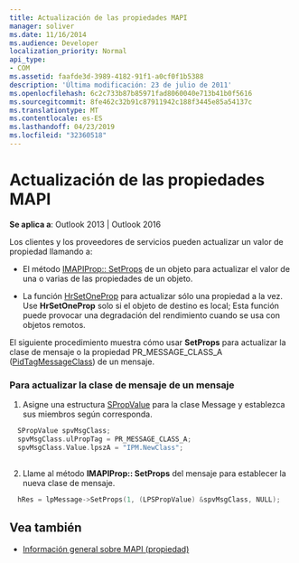 ```yaml
---
title: Actualización de las propiedades MAPI
manager: soliver
ms.date: 11/16/2014
ms.audience: Developer
localization_priority: Normal
api_type:
- COM
ms.assetid: faafde3d-3989-4182-91f1-a0cf0f1b5388
description: 'Última modificación: 23 de julio de 2011'
ms.openlocfilehash: 6c2c733b87b85971fad8060040e713b41b0f5616
ms.sourcegitcommit: 8fe462c32b91c87911942c188f3445e85a54137c
ms.translationtype: MT
ms.contentlocale: es-ES
ms.lasthandoff: 04/23/2019
ms.locfileid: "32360518"
---
```

# <a name="updating-mapi-properties"></a>Actualización de las propiedades MAPI

**Se aplica a**: Outlook 2013 | Outlook 2016 
  
Los clientes y los proveedores de servicios pueden actualizar un valor de propiedad llamando a:
  
- El método [IMAPIProp:: SetProps](imapiprop-setprops.md) de un objeto para actualizar el valor de una o varias de las propiedades de un objeto. 
    
- La función [HrSetOneProp](hrsetoneprop.md) para actualizar sólo una propiedad a la vez. Use **HrSetOneProp** solo si el objeto de destino es local; Esta función puede provocar una degradación del rendimiento cuando se usa con objetos remotos. 
    
El siguiente procedimiento muestra cómo usar **SetProps** para actualizar la clase de mensaje o la propiedad PR_MESSAGE_CLASS_A ([PidTagMessageClass](pidtagmessageclass-canonical-property.md)) de un mensaje. 
  
### <a name="to-update-the-message-class-of-a-message"></a>Para actualizar la clase de mensaje de un mensaje 
  
1. Asigne una estructura [SPropValue](spropvalue.md) para la clase Message y establezca sus miembros según corresponda. 
    
  ```cpp
    SPropValue spvMsgClass;
    spvMsgClass.ulPropTag = PR_MESSAGE_CLASS_A;
    spvMsgClass.Value.lpszA = "IPM.NewClass";
    
  ```

2. Llame al método **IMAPIProp:: SetProps** del mensaje para establecer la nueva clase de mensaje. 
    
  ```cpp
    hRes = lpMessage->SetProps(1, (LPSPropValue) &spvMsgClass, NULL);
  ```

## <a name="see-also"></a>Vea también

- [Información general sobre MAPI (propiedad)](mapi-property-overview.md)

